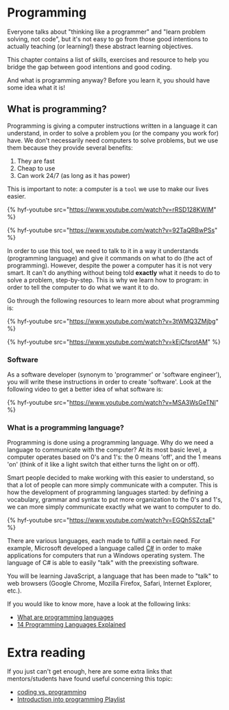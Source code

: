 # Programming

Everyone talks about "thinking like a programmer" and "learn problem solving, not code", but it's not easy to go from those good intentions to actually teaching (or learning!) these abstract learning objectives.

This chapter contains a list of skills, exercises and resource to help you bridge the gap between good intentions and good coding.

And what is programming anyway? Before you learn it, you should have some idea what it is!

## What is programming?

Programming is giving a computer instructions written in a language it can understand, in order to solve a problem you (or the company you work for) have. We don't necessarily need computers to solve problems, but we use them because they provide several benefits:

1. They are fast
2. Cheap to use
3. Can work 24/7 (as long as it has power)

This is important to note: a computer is a `tool` we use to make our lives easier.

{% hyf-youtube src="https://www.youtube.com/watch?v=rRSD128KWIM" %}

{% hyf-youtube src="https://www.youtube.com/watch?v=92TaQRBwPSs" %}

In order to use this tool, we need to talk to it in a way it understands (programming language) and give it commands on what to do (the act of programming). However, despite the power a computer has it is not very smart. It can't do anything without being told **exactly** what it needs to do to solve a problem, step-by-step. This is why we learn how to program: in order to tell the computer to do what we want it to do.

Go through the following resources to learn more about what programming is:

{% hyf-youtube src="https://www.youtube.com/watch?v=3tWMQ3ZMjbg" %}

{% hyf-youtube src="https://www.youtube.com/watch?v=kEjCfsrotAM" %}

### Software

As a software developer (synonym to 'programmer' or 'software engineer'), you will write these instructions in order to create 'software'. Look at the following video to get a better idea of what software is:

{% hyf-youtube src="https://www.youtube.com/watch?v=MSA3WsGeTNI" %}

### What is a programming language?

Programming is done using a programming language. Why do we need a language to communicate with the computer? At its most basic level, a computer operates based on 0's and 1's: the 0 means 'off', and the 1 means 'on' (think of it like a light switch that either turns the light on or off).

Smart people decided to make working with this easier to understand, so that a lot of people can more simply communicate with a computer. This is how the development of programming languages started: by defining a vocabulary, grammar and syntax to put more organization to the 0's and 1's, we can more simply communicate exactly what we want to computer to do.

{% hyf-youtube src="https://www.youtube.com/watch?v=EGQh5SZctaE" %}

There are various languages, each made to fulfill a certain need. For example, Microsoft developed a language called [C#](https://www.youtube.com/watch?v=paJUbVeKEOU) in order to make applications for computers that run a Windows operating system. The language of C# is able to easily "talk" with the preexisting software.

You will be learning JavaScript, a language that has been made to "talk" to web browsers (Google Chrome, Mozilla Firefox, Safari, Internet Explorer, etc.).

If you would like to know more, have a look at the following links:

-   [What are programming languages](https://hackr.io/blog/what-is-programming-language)
-   [14 Programming Languages Explained](https://mikkegoes.com/14-programming-languages-explained/)

# Extra reading

If you just can't get enough, here are some extra links that mentors/students have found useful concerning this topic:

-   [coding vs. programming](https://www.educba.com/coding-vs-programming/)
-   [Introduction into programming Playlist](https://www.youtube.com/playlist?list=PLRqwX-V7Uu6ZYJC7L-r6rX6utt6wwJCyi)
